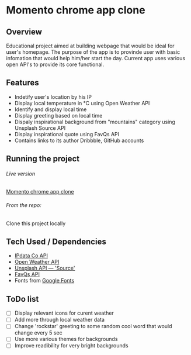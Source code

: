 # Momento chrome app clone


## Overview
Educational project aimed at building webpage that would be ideal for user's homepage. The purpose of the app is to provinde user with basic infomation that would help him/her start the day. Current app uses various open API's to provide its core functional.


## Features
  * Indetify user's location by his IP
  * Display local temperature in °C using Open Weather API
  * Identify and display local time 
  * Display greeting based on local time
  * Dispaly inspirational background from "mountains" category using Unsplash Source API
  * Display inspirational quote using FavQs API
  * Contains links to its author Dribbble, GitHub accounts
  
  
## Running the project

###### Live version
[Momento chrome app clone](http://geranandpartners.com/chinge-pre-work/index.html)


###### From the repo:
Clone this project locally

## Tech Used / Dependencies
  * [IPdata Co API](https://ipdata.co)
  * [Open Weather API](https://openweathermap.org)
  * [Unsplash API — 'Source'](https://source.unsplash.com)
  * [FavQs API](https://favqs.com)
  * Fonts from [Google Fonts](https://fonts.google.com/)
  
## ToDo list
- [ ] Display relevant icons for curent weather
- [ ] Add more through local weather data 
- [ ] Change 'rockstar' greeting to some random cool word that would change every 5 sec
- [ ] Use more various themes for backgrounds
- [ ] Improve readibility for very bright backgrounds
